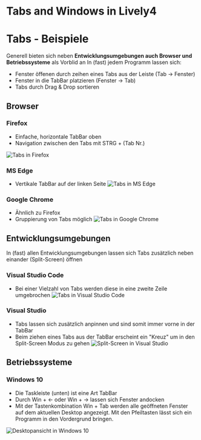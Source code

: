 # Tabs and Windows in Lively4 

# Tabs - Beispiele
Generell bieten sich neben **Entwicklungsumgebungen auch Browser und Betriebssysteme** als Vorblid an
In (fast) jedem Programm lassen sich:
- Fenster öffenen durch zeihen eines Tabs aus der Leiste (Tab -> Fenster)
- Fenster in die TabBar platzieren (Fenster -> Tab)
- Tabs durch Drag & Drop sortieren


## Browser
### Firefox
- Einfache, horizontale TabBar oben
- Navigation zwischen den Tabs mit STRG + (Tab Nr.)

![Tabs in Firefox](https://www.mozilla.org/media/img/firefox/new/desktop/hero-mr1.c078ff206641.png "Tabs in Firefox")

### MS Edge
- Vertikale TabBar auf der linken Seite
![Tabs in MS Edge](https://i.computer-bild.de/imgs/1/3/7/7/2/2/1/9/Screenshot-Vertikale-Tabs-2048x1152-1ee58b7764dedb9a.jpg "Tabs in MS Edge")

### Google Chrome
- Ähnlich zu Firefox
- Gruppierung von Tabs möglich
![Tabs in Google Chrome](https://storage.googleapis.com/gweb-uniblog-publish-prod/original_images/Chrome_BlogHeader_TabGroups_May.png "Tabs in Google Chrome")


## Entwicklungsumgebungen
In (fast) allen Entwicklungsumgebungen lassen sich Tabs zusätzlich neben einander (Split-Screen) öffnen

### Visual Studio Code
- Bei einer Vielzahl von Tabs werden diese in eine zweite Zeile umgebrochen
![Tabs in Visual Studio Code](https://mspoweruser.com/wp-content/uploads/2021/02/Microsoft-Visual-Studio-Code-Warp-tabs.jpg "Tabs in Visual Studio Code")

### Visual Studio
- Tabs lassen sich zusätzlich anpinnen und sind somit immer vorne in der TabBar
- Beim ziehen eines Tabs aus der TabBar erscheint ein "Kreuz" um in den Split-Screen Modus zu gehen
![Split-Screen in Visual Studio](https://i.stack.imgur.com/KEqgt.png "Split-Screen in Visual Studio")

## Betriebssysteme
### Windows 10
- Die Taskleiste (unten) ist eine Art TabBar
- Durch Win + <- oder Win + -> lassen sich Fenster andocken
- Mit der Tastenkombination Win + Tab werden alle geöffneten Fenster auf dem aktuellen Desktop angezeigt. Mit den Pfeiltasten lässt sich ein Programm in den Vordergrund bringen.

![Desktopansicht in Windows 10](https://praxistipps.s3.amazonaws.com/windows-10-mehrere-desktops-oeffnen_8796e071.png "Desktopansicht in Windows 10")